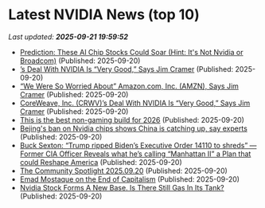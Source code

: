 # Latest NVIDIA News (top 10)
_Last updated: **2025-09-21 19:59:52**_

- [Prediction: These AI Chip Stocks Could Soar (Hint: It's Not Nvidia or Broadcom)](https://biztoc.com/x/674d4c4ee2144920) (Published: 2025-09-20)
- [’s Deal With NVIDIA Is “Very Good,” Says Jim Cramer](https://biztoc.com/x/0d78f53975540756) (Published: 2025-09-20)
- [“We Were So Worried About” Amazon.com, Inc. (AMZN), Says Jim Cramer](https://finance.yahoo.com/news/were-worried-amazon-com-inc-190530622.html) (Published: 2025-09-20)
- [CoreWeave, Inc. (CRWV)’s Deal With NVIDIA Is “Very Good,” Says Jim Cramer](https://finance.yahoo.com/news/coreweave-inc-crwv-deal-nvidia-190514967.html) (Published: 2025-09-20)
- [This is the best non-gaming build for 2026](https://www.xda-developers.com/non-gamers-should-build-this-pc-for-2026/) (Published: 2025-09-20)
- [Bejing's ban on Nvidia chips shows China is catching up, say experts](https://www.abc.net.au/news/2025-09-21/what-makes-china-confident-to-ban-nvdia-microchips/105795486) (Published: 2025-09-20)
- [Buck Sexton: “Trump ripped Biden’s Executive Order 14110 to shreds” — Former CIA Officer Reveals what he’s calling “Manhattan II” a Plan that could Reshape America](https://www.globenewswire.com/news-release/2025/09/20/3153521/0/en/Buck-Sexton-Trump-ripped-Biden-s-Executive-Order-14110-to-shreds-Former-CIA-Officer-Reveals-what-he-s-calling-Manhattan-II-a-Plan-that-could-Reshape-America.html) (Published: 2025-09-20)
- [The Community Spotlight 2025.09.20](https://www.giantbomb.com/articles/the-community-spotlight-2025-09-20/1100-6550/) (Published: 2025-09-20)
- [Emad Mostaque on the End of Capitalism](https://danielmiessler.com/blog/emad-mostaque-on-the-end-of-capitalism?utm_source=rss&utm_medium=feed&utm_campaign=website) (Published: 2025-09-20)
- [Nvidia Stock Forms A New Base. Is There Still Gas In Its Tank?](https://biztoc.com/x/930a36f5b9c2f4cd) (Published: 2025-09-20)
